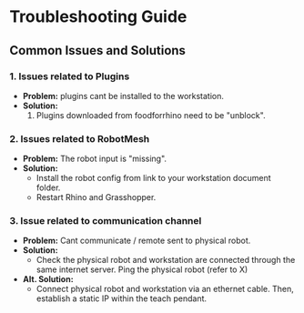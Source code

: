 # Troubleshooting Guide

## Common Issues and Solutions

### 1. Issues related to Plugins
- **Problem:** plugins cant be installed to the workstation.
- **Solution:**
  1. Plugins downloaded from foodforrhino need to be "unblock".

### 2. Issues related to RobotMesh
- **Problem:** The robot input is "missing".
- **Solution:**
  - Install the robot config from link to your workstation document folder.
  - Restart Rhino and Grasshopper. 

### 3. Issue related to communication channel
- **Problem:** Cant communicate / remote sent to physical robot.
- **Solution:**
  - Check the physical robot and workstation are connected through the same internet server. Ping the physical robot (refer to X)
- **Alt. Solution:**
  - Connect physical robot and workstation via an ethernet cable. Then, establish a static IP within the teach pendant.


